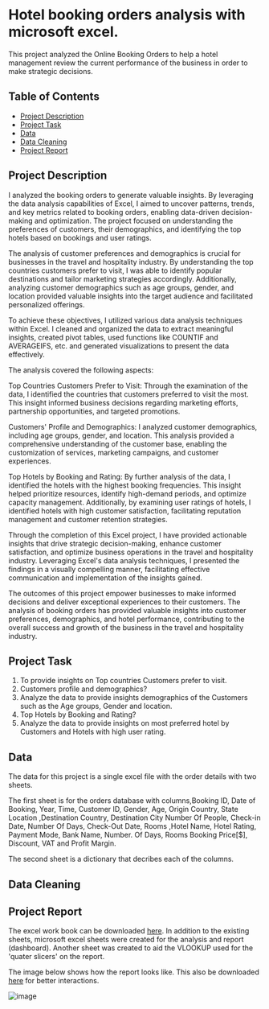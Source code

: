 # Hotel booking orders analysis with microsoft excel.
This project analyzed the Online Booking Orders to help a hotel management review the current performance of the business in order to make strategic decisions.



## Table of Contents

- [Project Description](#project-description)
- [Project Task](#project-task)
- [Data](#data)
- [Data Cleaning](#data-cleaning)
- [Project Report](#Project-Report)


## Project Description

I analyzed the booking orders to generate valuable insights. By leveraging the data analysis capabilities of Excel, I aimed to uncover patterns, trends, and key metrics related to booking orders, enabling data-driven decision-making and optimization. The project focused on understanding the preferences of customers, their demographics, and identifying the top hotels based on bookings and user ratings.

The analysis of customer preferences and demographics is crucial for businesses in the travel and hospitality industry. By understanding the top countries customers prefer to visit, I was able to identify popular destinations and tailor marketing strategies accordingly. Additionally, analyzing customer demographics such as age groups, gender, and location provided valuable insights into the target audience and facilitated personalized offerings.

To achieve these objectives, I utilized various data analysis techniques within Excel. I cleaned and organized the data to extract meaningful insights, created pivot tables, used functions like COUNTIF and AVERAGEIFS, etc. and generated visualizations to present the data effectively.

The analysis covered the following aspects:

Top Countries Customers Prefer to Visit:
Through the examination of the data, I identified the countries that customers preferred to visit the most. This insight informed business decisions regarding marketing efforts, partnership opportunities, and targeted promotions.

Customers' Profile and Demographics:
I analyzed customer demographics, including age groups, gender, and location. This analysis provided a comprehensive understanding of the customer base, enabling the customization of services, marketing campaigns, and customer experiences.

Top Hotels by Booking and Rating:
By further analysis of the data, I identified the hotels with the highest booking frequencies. This insight helped prioritize resources, identify high-demand periods, and optimize capacity management. Additionally, by examining user ratings of hotels, I identified hotels with high customer satisfaction, facilitating reputation management and customer retention strategies.

Through the completion of this Excel project, I have provided actionable insights that drive strategic decision-making, enhance customer satisfaction, and optimize business operations in the travel and hospitality industry. Leveraging Excel's data analysis techniques, I presented the findings in a visually compelling manner, facilitating effective communication and implementation of the insights gained.

The outcomes of this project empower businesses to make informed decisions and deliver exceptional experiences to their customers. The analysis of booking orders has provided valuable insights into customer preferences, demographics, and hotel performance, contributing to the overall success and growth of the business in the travel and hospitality industry.


## Project Task

1. To provide insights on Top countries Customers prefer to visit.
2. Customers profile and demographics?
3. Analyze the data to provide insights demographics of the Customers such as the Age groups, Gender and location.
4. Top Hotels by Booking and Rating?
5. Analyze the data to provide insights on most preferred hotel by Customers and Hotels with high user rating.



## Data

The data for this project is a single excel file with the order details with two sheets. 

The first sheet is for the orders database with columns,Booking ID, 	Date of Booking,	Year,	Time,	Customer ID,	Gender,	Age,	Origin Country,	State	Location	,Destination Country,	Destination City Number Of People, Check-in Date,	Number Of Days,	Check-Out Date,	Rooms	,Hotel Name,	Hotel Rating,	Payment Mode,	Bank Name,	Number. Of Days,	Rooms	Booking Price[$],	Discount,	VAT and	Profit Margin.

The second sheet is a dictionary that decribes each of the columns.



## Data Cleaning


## Project Report

The excel work book can be downloaded [here](https://docs.google.com/spreadsheets/d/1rZ-Th1m7ITVFHSAoqG9BdXscGcru2tGo/edit?usp=drive_link&ouid=107186238420796809487&rtpof=true&sd=true). In addition to the existing sheets, microsoft excel sheets were created for the analysis and report (dashboard). Another sheet was created to aid the VLOOKUP used for the 'quater slicers' on the report.

The image below shows how the report looks like. This also be downloaded [here](https://docs.google.com/spreadsheets/d/1rZ-Th1m7ITVFHSAoqG9BdXscGcru2tGo/edit?usp=drive_link&ouid=107186238420796809487&rtpof=true&sd=true) for better interactions.

![image](https://github.com/AdebayoDare/Hotel-booking-orders-analysis-with-microsoft-excel./assets/93272487/5c869b1c-dafe-4717-ad17-b3c33d0762a9)




